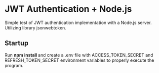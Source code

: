 # JWT Authentication + Node.js

Simple test of JWT authentication implementation with a Node.js server.
Utilizing library jsonwebtoken.

## Startup

Run **npm install** and create a .env file with ACCESS_TOKEN_SECRET and REFRESH_TOKEN_SECRET environment variables to properly execute the program.

